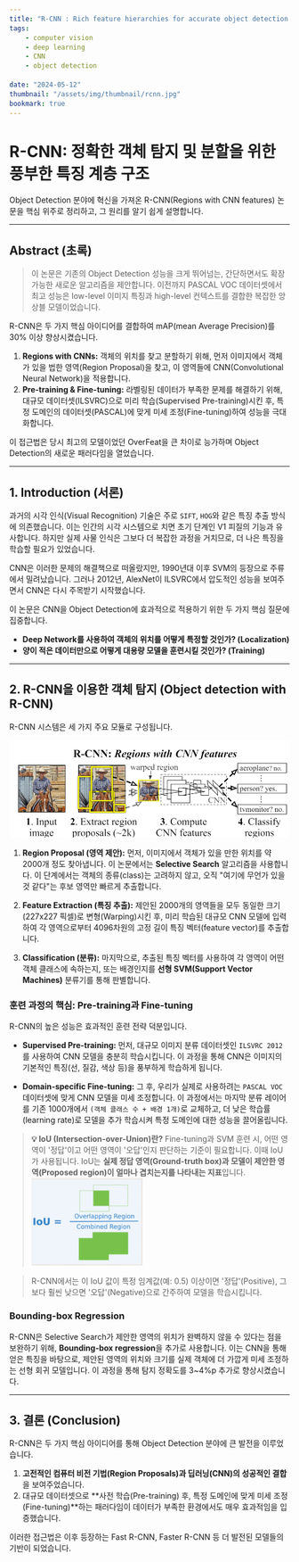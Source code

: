 ```yaml
---
title: "R-CNN : Rich feature hierarchies for accurate object detection and semantic segmentation"
tags:
    - computer vision
    - deep learning
    - CNN
    - object detection

date: "2024-05-12"
thumbnail: "/assets/img/thumbnail/rcnn.jpg"
bookmark: true
---
```


# R-CNN: 정확한 객체 탐지 및 분할을 위한 풍부한 특징 계층 구조

Object Detection 분야에 혁신을 가져온 R-CNN(Regions with CNN features) 논문을 핵심 위주로 정리하고, 그 원리를 알기 쉽게 설명합니다.

---

## Abstract (초록)

> 이 논문은 기존의 Object Detection 성능을 크게 뛰어넘는, 간단하면서도 확장 가능한 새로운 알고리즘을 제안합니다. 이전까지 PASCAL VOC 데이터셋에서 최고 성능은 low-level 이미지 특징과 high-level 컨텍스트를 결합한 복잡한 앙상블 모델이었습니다.

R-CNN은 두 가지 핵심 아이디어를 결합하여 mAP(mean Average Precision)를 30% 이상 향상시켰습니다.

1.  **Regions with CNNs:** 객체의 위치를 찾고 분할하기 위해, 먼저 이미지에서 객체가 있을 법한 영역(Region Proposal)을 찾고, 이 영역들에 CNN(Convolutional Neural Network)을 적용합니다.
2.  **Pre-training & Fine-tuning:** 라벨링된 데이터가 부족한 문제를 해결하기 위해, 대규모 데이터셋(ILSVRC)으로 미리 학습(Supervised Pre-training)시킨 후, 특정 도메인의 데이터셋(PASCAL)에 맞게 미세 조정(Fine-tuning)하여 성능을 극대화합니다.

이 접근법은 당시 최고의 모델이었던 OverFeat을 큰 차이로 능가하며 Object Detection의 새로운 패러다임을 열었습니다.

---

## 1. Introduction (서론)

과거의 시각 인식(Visual Recognition) 기술은 주로 `SIFT`, `HOG`와 같은 특징 추출 방식에 의존했습니다. 이는 인간의 시각 시스템으로 치면 초기 단계인 V1 피질의 기능과 유사합니다. 하지만 실제 사물 인식은 그보다 더 복잡한 과정을 거치므로, 더 나은 특징을 학습할 필요가 있었습니다.

CNN은 이러한 문제의 해결책으로 떠올랐지만, 1990년대 이후 SVM의 등장으로 주류에서 밀려났습니다. 그러나 2012년, AlexNet이 ILSVRC에서 압도적인 성능을 보여주면서 CNN은 다시 주목받기 시작했습니다.

이 논문은 CNN을 Object Detection에 효과적으로 적용하기 위한 두 가지 핵심 질문에 집중합니다.

* **Deep Network를 사용하여 객체의 위치를 어떻게 특정할 것인가? (Localization)**
* **양이 적은 데이터만으로 어떻게 대용량 모델을 훈련시킬 것인가? (Training)**

---

## 2. R-CNN을 이용한 객체 탐지 (Object detection with R-CNN)

R-CNN 시스템은 세 가지 주요 모듈로 구성됩니다.

![R-CNN 모델 구조](\assets\img\r_cnn_architecture.png)

1.  **Region Proposal (영역 제안):** 먼저, 이미지에서 객체가 있을 만한 위치를 약 2000개 정도 찾아냅니다. 이 논문에서는 **Selective Search** 알고리즘을 사용합니다. 이 단계에서는 객체의 종류(class)는 고려하지 않고, 오직 "여기에 무언가 있을 것 같다"는 후보 영역만 빠르게 추출합니다.

2.  **Feature Extraction (특징 추출):** 제안된 2000개의 영역들을 모두 동일한 크기(227x227 픽셀)로 변형(Warping)시킨 후, 미리 학습된 대규모 CNN 모델에 입력하여 각 영역으로부터 4096차원의 고정 길이 특징 벡터(feature vector)를 추출합니다.

3.  **Classification (분류):** 마지막으로, 추출된 특징 벡터를 사용하여 각 영역이 어떤 객체 클래스에 속하는지, 또는 배경인지를 **선형 SVM(Support Vector Machines)** 분류기를 통해 판별합니다.

### 훈련 과정의 핵심: Pre-training과 Fine-tuning

R-CNN의 높은 성능은 효과적인 훈련 전략 덕분입니다.

-   **Supervised Pre-training:** 먼저, 대규모 이미지 분류 데이터셋인 `ILSVRC 2012`를 사용하여 CNN 모델을 충분히 학습시킵니다. 이 과정을 통해 CNN은 이미지의 기본적인 특징(선, 질감, 색상 등)을 풍부하게 학습하게 됩니다.

-   **Domain-specific Fine-tuning:** 그 후, 우리가 실제로 사용하려는 `PASCAL VOC` 데이터셋에 맞게 CNN 모델을 미세 조정합니다. 이 과정에서는 마지막 분류 레이어를 기존 1000개에서 `(객체 클래스 수 + 배경 1개)`로 교체하고, 더 낮은 학습률(learning rate)로 모델을 추가 학습시켜 특정 도메인에 대한 성능을 끌어올립니다.

> **💡 IoU (Intersection-over-Union)란?**
> Fine-tuning과 SVM 훈련 시, 어떤 영역이 '정답'이고 어떤 영역이 '오답'인지 판단하는 기준이 필요합니다. 이때 IoU가 사용됩니다. IoU는 **실제 정답 영역(Ground-truth box)과 모델이 제안한 영역(Proposed region)이 얼마나 겹치는지를 나타내는 지표**입니다.
><img src="\assets\img\IoU.png" width="200px">

> R-CNN에서는 이 IoU 값이 특정 임계값(예: 0.5) 이상이면 '정답'(Positive), 그보다 훨씬 낮으면 '오답'(Negative)으로 간주하여 모델을 학습시킵니다.

### Bounding-box Regression

R-CNN은 Selective Search가 제안한 영역의 위치가 완벽하지 않을 수 있다는 점을 보완하기 위해, **Bounding-box regression**을 추가로 사용합니다. 이는 CNN을 통해 얻은 특징을 바탕으로, 제안된 영역의 위치와 크기를 실제 객체에 더 가깝게 미세 조정하는 선형 회귀 모델입니다. 이 과정을 통해 탐지 정확도를 3~4%p 추가로 향상시켰습니다.

---

## 3. 결론 (Conclusion)

R-CNN은 두 가지 핵심 아이디어를 통해 Object Detection 분야에 큰 발전을 이루었습니다.

1.  **고전적인 컴퓨터 비전 기법(Region Proposals)과 딥러닝(CNN)의 성공적인 결합**을 보여주었습니다.
2.  대규모 데이터셋으로 **사전 학습(Pre-training) 후, 특정 도메인에 맞게 미세 조정(Fine-tuning)**하는 패러다임이 데이터가 부족한 환경에서도 매우 효과적임을 입증했습니다.

이러한 접근법은 이후 등장하는 Fast R-CNN, Faster R-CNN 등 더 발전된 모델들의 기반이 되었습니다.